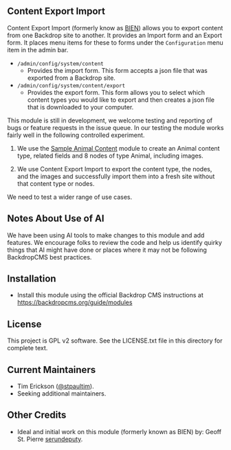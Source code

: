 Content Export Import
----
Content Export Import (formerly know as [BIEN](https://github.com/backdrop-contrib/bien)) 
allows you to export content from one Backdrop site to another. It provides
an Import form and an Export form. It places menu items for these to forms under
the `Configuration` menu item in the admin bar.


* `/admin/config/system/content`
  * Provides the import form. This form accepts a json file that was exported
  from a Backdrop site.
* `/admin/config/system/content/export`
  * Provides the export form. This form allows you to select which content types
  you would like to export and then creates a json file that is downloaded to
  your computer.

This module is still in development, we welcome testing and reporting of bugs or
feature requests in the issue queue. In our testing the module works fairly well
in the following controlled experiment. 

1) We use the [Sample Animal Content](https://github.com/backdrop-contrib/sample_animal_content) module to create an Animal content type,
related fields and 8 nodes of type Animal, including images.

2) We use Content Export Import to export the content type, the nodes, and the images and successfully
import them into a fresh site without that content type or nodes.

We need to test a wider range of use cases.

Notes About Use of AI
---------------------
We have been using AI tools to make changes to this module and add features. We
encourage folks to review the code and help us identify quirky things that AI 
might have done or places where it may not be following BackdropCMS best practices.

Installation
------------

* Install this module using the official Backdrop CMS instructions at
    https://backdropcms.org/guide/modules

License
-------

This project is GPL v2 software. See the LICENSE.txt file in this directory for
complete text.

Current Maintainers
-------------------

* Tim Erickson ([@stpaultim](https://github.com/stpaultim)).
* Seeking additional maintainers.

Other Credits
-------------

* Ideal and initial work on this module (formerly known as BIEN) by: Geoff St. Pierre [serundeputy](https://github.com/serundeputy).
